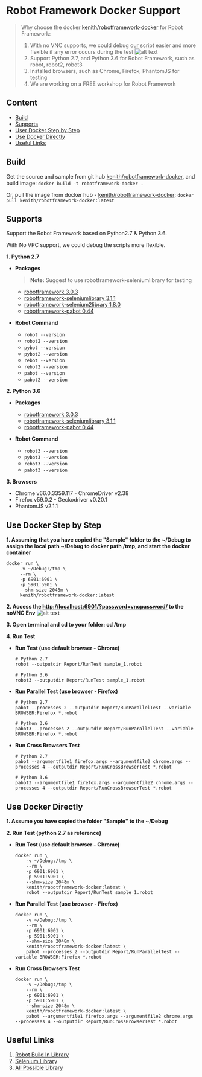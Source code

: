 # Robot Framework Docker Support

> Why choose the docker [kenith/robotframework-docker](https://hub.docker.com/r/kenith/robotframework-docker/) for Robot Framework: 
> 1. With no VNC supports, we could debug our script easier and more flexible if any error occurs during the test
![alt text](https://raw.githubusercontent.com/Kenith/robotframework-docker/dev/noVPC_Sample.png)
> 2. Support Python 2.7, and Python 3.6 for Robot Framework, such as robot, robot2, robot3
> 3. Installed browsers, such as Chrome, Firefox, PhantomJS for testing
> 4. We are working on a FREE workshop for Robot Framework

## Content
- [Build](#build)
- [Supports](#supports)
- [User Docker Step by Step](#use-docker-step-by-step)
- [Use Docker Directly](#use-docker-directly)
- [Useful Links](#useful-links)

## Build
Get the source and sample from git hub [kenith/robotframework-docker](https://github.com/Kenith/robotframework-docker), and build image: `docker build -t robotframework-docker .`

Or, pull the image from docker hub - [kenith/robotframework-docker](https://hub.docker.com/r/kenith/robotframework-docker/): `docker pull kenith/robotframework-docker:latest`

## Supports
Support the Robot Framework based on Python2.7 & Python 3.6.

With No VPC support, we could debug the scripts more flexible.

**1. Python 2.7**

- **Packages**

    > **Note:** Suggest to use robotframework-seleniumlibrary for testing
    
    - [robotframework 3.0.3](https://pypi.org/project/robotframework/)
    - [robotframework-seleniumlibrary 3.1.1](https://pypi.org/project/robotframework-seleniumlibrary/)
    - [robotframework-selenium2library 1.8.0](https://pypi.org/project/robotframework-selenium2library/1.8.0/)
    - [robotframework-pabot 0.44](https://pypi.org/project/robotframework-pabot/)

- **Robot Command**

    - `robot --version`
    - `robot2 --version`
    - `pybot --version`
    - `pybot2 --version`
    - `rebot --version`
    - `rebot2 --version`
    - `pabot --version`
    - `pabot2 --version`

**2. Python 3.6**

- **Packages**

    - [robotframework 3.0.3](https://pypi.org/project/robotframework/)
    - [robotframework-seleniumlibrary 3.1.1](https://pypi.org/project/robotframework-seleniumlibrary/)
    - [robotframework-pabot 0.44](https://pypi.org/project/robotframework-pabot/)

- **Robot Command**

    - `robot3 --version`
    - `pybot3 --version`
    - `rebot3 --version`
    - `pabot3 --version`

**3. Browsers**

- Chrome v66.0.3359.117 - ChromeDriver v2.38
- Firefox v59.0.2 - Geckodriver v0.20.1
- PhantomJS v2.1.1 

## Use Docker Step by Step
**1. Assuming that you have copied the "Sample" folder to the ~/Debug to assign the local path ~/Debug to docker path /tmp, and start the docker container**
   ```
   docker run \
        -v ~/Debug:/tmp \
        --rm \
        -p 6901:6901 \
        -p 5901:5901 \
        --shm-size 2048m \
        kenith/robotframework-docker:latest
   ```
   
   
**2. Access the [http://localhost:6901/?password=vncpassword/](http://localhost:6901/?password=vncpassword/) to the noVNC Env**
![alt text](https://raw.githubusercontent.com/Kenith/robotframework-docker/dev/noVPC_Sample.png)

**3. Open terminal and cd to your folder: cd /tmp**

**4. Run Test**

- **Run Test (use default browser - Chrome)**

    ```
    # Python 2.7
    robot --outputdir Report/RunTest sample_1.robot
    
    # Python 3.6
    robot3 --outputdir Report/RunTest sample_1.robot
    ```


- **Run Parallel Test (use browser - Firefox)**

    ```
    # Python 2.7
    pabot --processes 2 --outputdir Report/RunParallelTest --variable BROWSER:Firefox *.robot
    
    # Python 3.6
    pabot3 --processes 2 --outputdir Report/RunParallelTest --variable BROWSER:Firefox *.robot
    ```


- **Run Cross Browsers Test**

    ```
    # Python 2.7
    pabot --argumentfile1 firefox.args --argumentfile2 chrome.args --processes 4 --outputdir Report/RunCrossBrowserTest *.robot
    
    # Python 3.6
    pabot3 --argumentfile1 firefox.args --argumentfile2 chrome.args --processes 4 --outputdir Report/RunCrossBrowserTest *.robot
    ```

## Use Docker Directly
**1. Assume you have copied the folder "Sample" to the ~/Debug**

**2. Run Test (python 2.7 as reference)**

- **Run Test (use default browser - Chrome)**

    ```
    docker run \
        -v ~/Debug:/tmp \
        --rm \
        -p 6901:6901 \
        -p 5901:5901 \
        --shm-size 2048m \
        kenith/robotframework-docker:latest \
        robot --outputdir Report/RunTest sample_1.robot
    ```
    
    
- **Run Parallel Test (use browser - Firefox)**

    ```
    docker run \
        -v ~/Debug:/tmp \
        --rm \
        -p 6901:6901 \
        -p 5901:5901 \
        --shm-size 2048m \
        kenith/robotframework-docker:latest \
        pabot --processes 2 --outputdir Report/RunParallelTest --variable BROWSER:Firefox *.robot
    ```


- **Run Cross Browsers Test**

    ```
    docker run \
        -v ~/Debug:/tmp \
        --rm \
        -p 6901:6901 \
        -p 5901:5901 \
        --shm-size 2048m \
        kenith/robotframework-docker:latest \
        pabot --argumentfile1 firefox.args --argumentfile2 chrome.args --processes 4 --outputdir Report/RunCrossBrowserTest *.robot
    ```

## Useful Links
1. [Robot Build In Library](http://robotframework.org/robotframework/#standard-libraries)
2. [Selenium Library](http://robotframework.org/SeleniumLibrary/SeleniumLibrary.html)
3. [All Possible Library](http://robotframework.org/robotframework/#standard-libraries)
